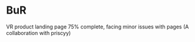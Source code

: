 # BuR
VR product landing page
75% complete, facing minor issues with pages
(A collaboration with priscyy)
